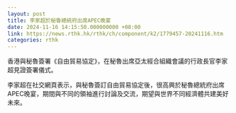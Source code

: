 ```yaml
---
layout: post
title: 李家超於秘魯總統府出席APEC晚宴
date: 2024-11-16 14:15:50.000000000 +08:00
link: https://news.rthk.hk/rthk/ch/component/k2/1779457-20241116.htm
categories: rthk
---
```


香港與秘魯簽署《自由貿易協定》，在秘魯出席亞太經合組織會議的行政長官李家超見證簽署儀式。

李家超在社交網頁表示，與秘魯簽訂自由貿易協定後，很高興於秘魯總統府出席APEC晚宴，期間與不同的領袖進行討論及交流，期望與世界不同經濟體共建美好未來。
